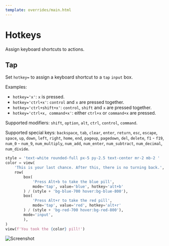 ```yaml
---
template: overrides/main.html
---
```

# Hotkeys

Assign keyboard shortcuts to actions.

## Tap

Set `hotkey=` to assign a keyboard shortcut to a `tap` `input` box.

Examples:
- `hotkey='x'`: `x` is pressed.
- `hotkey='ctrl+x'`:  `control` and `x` are pressed together.
- `hotkey='ctrl+shift+x'`: `control`, `shift` and `x` are pressed together.
- `hotkey='ctrl+x, command+x'`: either `ctrl+x` or `command+x` are pressed.

Supported modifiers: `shift`, `option`, `alt`, `ctrl`, `control`, `command`.

Supported special keys: `backspace`, `tab`, `clear`, `enter`, `return`, `esc`, `escape`, `space`, `up`, `down`,
`left`, `right`, `home`, `end`, `pageup`, `pagedown`, `del`, `delete`, `f1` - `f19`, `num_0` - `num_9`,
`num_multiply`, `num_add`, `num_enter`, `num_subtract`, `num_decimal`, `num_divide`.


```py
style = 'text-white rounded-full px-5 py-2.5 text-center mr-2 mb-2 '
color = view(
    'This is your last chance. After this, there is no turning back.',
    row(
        box(
            'Press Alt+b to take the blue pill',
            mode='tap', value='blue', hotkey='alt+b'
        ) / (style + 'bg-blue-700 hover:bg-blue-800'),
        box(
            'Press Alt+r to take the red pill',
            mode='tap', value='red', hotkey='alt+r'
        ) / (style + 'bg-red-700 hover:bg-red-800'),
        mode='input',
        ),
)
view(f'You took the {color} pill!')
```


![Screenshot](assets/screenshots/hotkey_tap.png)
